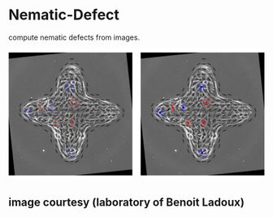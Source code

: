 # Nematic-Defect
compute nematic defects from images. 

![alt-text](https://github.com/alihashmiii/Nematic-Defect/blob/main/readMe/nematic%20defects.jpg)


## image courtesy (laboratory of Benoit Ladoux)
